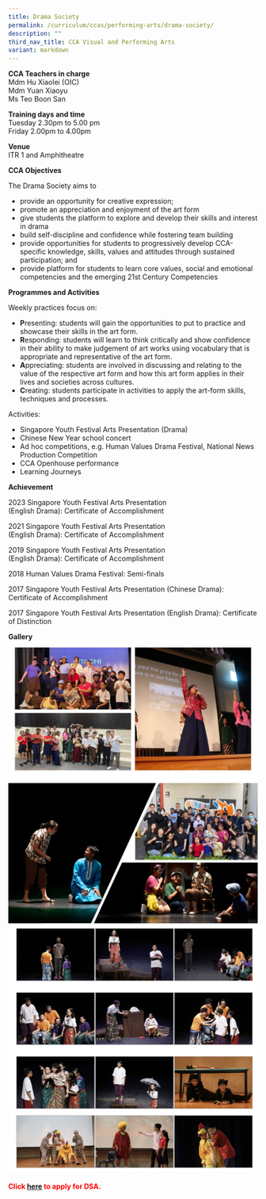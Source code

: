 ```yaml
---
title: Drama Society
permalink: /curriculum/ccas/performing-arts/drama-society/
description: ""
third_nav_title: CCA Visual and Performing Arts
variant: markdown
---
```

**CCA Teachers in charge** <br>
Mdm Hu Xiaolei (OIC)<br>
Mdm Yuan Xiaoyu <br>
Ms Teo Boon San

**Training days and time**<br>
Tuesday 2.30pm to 5.00 pm<br>
Friday 2.00pm to 4.00pm

**Venue**<br>
ITR 1 and Amphitheatre

**CCA Objectives**

The Drama Society aims to

*   provide an opportunity for creative expression;
*   promote an appreciation and enjoyment of the art form
*   give students the platform to explore and develop their skills and interest in drama
*   build self-discipline and confidence while fostering team building
*   provide opportunities for students to progressively develop CCA-specific knowledge, skills, values and attitudes through sustained participation; and
*   provide platform for students to learn core values, social and emotional competencies and the emerging 21st Century Competencies

**Programmes and Activities**

Weekly practices focus on:

*   **P**resenting: students will gain the opportunities to put to practice and showcase their skills in the art form.
*   **R**esponding: students will learn to think critically and show confidence in their ability to make judgement of art works using vocabulary that is appropriate and representative of the art form.
*   **A**ppreciating: students are involved in discussing and relating to the value of the respective art form and how this art form applies in their lives and societies across cultures.
*   **C**reating: students participate in activities to apply the art-form skills, techniques and processes.

Activities:

*   Singapore Youth Festival Arts Presentation (Drama)
*   Chinese New Year school concert
*   Ad hoc competitions, e.g. Human Values Drama Festival, National News Production Competition
*   CCA Openhouse performance
*   Learning Journeys

**Achievement**

2023 Singapore Youth Festival Arts Presentation  
(English Drama): Certificate of Accomplishment

2021 Singapore Youth Festival Arts Presentation  
(English Drama): Certificate of Accomplishment

2019 Singapore Youth Festival Arts Presentation  
(English Drama): Certificate of Accomplishment

2018&nbsp;Human Values Drama Festival:&nbsp;Semi-finals

2017 Singapore Youth Festival Arts Presentation (Chinese Drama): Certificate of Accomplishment

2017 Singapore Youth Festival Arts Presentation (English Drama): Certificate of Distinction

**Gallery**
![](/images/Drama_Slide1.JPG)
![](/images/Drama_Slide2.JPG)
![Drama Society](/images/Drama%20Society_1.jpg)
![Drama Society](/images/Drama%20Society_2.jpg)


<h4 style="color:red" align="left">Click&nbsp;<a href="https://www.moe.gov.sg/secondary/dsa">here</a>&nbsp;to apply for DSA.</h4>